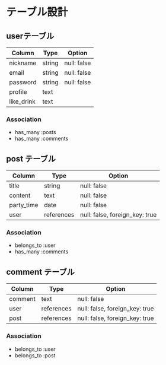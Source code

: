 # テーブル設計

## userテーブル

| Column     | Type   | Option      |
| ---------- | ------ | ----------- |
| nickname   | string | null: false |
| email      | string | null: false |
| password   | string | null: false |
| profile    | text   |             |
| like_drink | text   |             |

### Association

- has_many :posts
- has_many :comments

## post テーブル

| Column     | Type       | Option                         |
| ---------- | ---------- | ------------------------------ |
| title      | string     | null: false                    |
| content    | text       | null: false                    |
| party_time | date       | null: false                    |
| user       | references | null: false, foreign_key: true |

### Association

- belongs_to :user
- has_many :comments

## comment テーブル

| Column  | Type       | Option                         |
| ------- | ---------- | ------------------------------ |
| comment | text       | null: false                    |
| user    | references | null: false, foreign_key: true |
| post    | references | null: false, foreign_key: true |

### Association

- belongs_to :user
- belongs_to :post